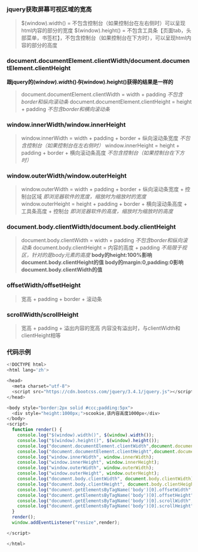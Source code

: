 ### jquery获取屏幕可视区域的宽高
> $(window).width() = 不包含控制台（如果控制台在左右侧时）可以呈现html内容的部分的宽度
> $(window).height() = 不包含工具条【页面tab，头部菜单，书签栏】，不包含控制台（如果控制台在下方时），可以呈现html内容的部分的高度

### document.documentElement.clientWidth/document.documentElement.clientHeight
**跟jquery的$(window).width()与$(window).height()获得的结果是一样的**
> document.documentElement.clientWidth = width + padding  *不包含border和纵向滚动条*
> document.documentElement.clientHeight = height + padding  *不包含border和横向滚动条*

### window.innerWidth/window.innerHeight
> window.innerWidth = width + padding + border + 纵向滚动条宽度  *不包含控制台（如果控制台在左右侧时）*
> window.innerHeight = height + padding + border + 横向滚动条高度  *不包含控制台（如果控制台在下方时）*

### window.outerWidth/window.outerHeight
> window.outerWidth = width + padding + border + 纵向滚动条宽度 + 控制台区域  *即浏览器软件的宽度，缩放时为缩放时的宽度*
> window.outerHeight = height + padding + border + 横向滚动条高度 + 工具条高度 + 控制台 *即浏览器软件的高度，缩放时为缩放时的高度*
 
### document.body.clientWidth/document.body.clientHeight
> document.body.clientWidth = width + padding *不包含border和纵向滚动条*
> document.body.clientHeight = 内容的高度 + padding *不局限于视区，针对的是body元素的高度*
**body的height:100%影响document.body.clientHeight的值**
**body的margin:0,padding:0影响document.body.clientWidth的值**

### offsetWidth/offsetHeight
> 宽高 + padding + border + 滚动条

### scrollWidth/scrollHeight
> 宽高 + padding + 溢出内容的宽高
> 内容没有溢出时，与clientWidth和clientHeight相等

### 代码示例
```javascript
<!DOCTYPE html>
<html lang='zh'>

<head>
  <meta charset="utf-8">
  <script src="https://cdn.bootcss.com/jquery/3.4.1/jquery.js"></script>
</head>

<body style="border:2px solid #ccc;padding:5px">
  <div style="height:1000px;">scookie,该内容高度1000px</div>
</body>
<script>
  function render() {
    console.log("$(window).width()", $(window).width());
    console.log("$(window).height()", $(window).height());
    console.log("document.documentElement.clientWidth",document.documentElement.clientWidth);
    console.log("document.documentElement.clientHeight",document.documentElement.clientHeight);
    console.log("window.innerWidth", window.innerWidth);
    console.log("window.innerHeight", window.innerHeight);
    console.log("window.outerWidth", window.outerWidth);
    console.log("window.outerHeight", window.outerHeight);
    console.log("document.body.clientWidth", document.body.clientWidth);
    console.log("document.body.clientHeight", document.body.clientHeight);
    console.log("document.getElementsByTagName('body')[0].offsetWidth", document.getElementsByTagName('body')[0].offsetWidth);
    console.log("document.getElementsByTagName('body')[0].offsetHeight", document.getElementsByTagName('body')[0].offsetHeight);
    console.log("document.getElementsByTagName('body')[0].scrollWidth", document.getElementsByTagName('body')[0].scrollWidth);
    console.log("document.getElementsByTagName('body')[0].scrollHeight", document.getElementsByTagName('body')[0].scrollHeight);
  }
  render();
  window.addEventListener("resize",render);

</script>

</html>
```
